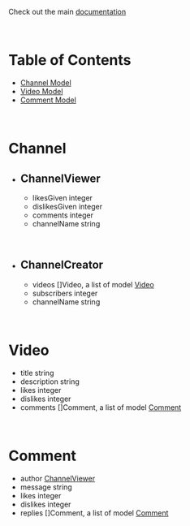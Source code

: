 Check out the main [documentation](../README.md)

<br>

# Table of Contents

- [Channel Model](#channel)
- [Video Model](#video)
- [Comment Model](#comment)

<br>

# Channel
- ## ChannelViewer
    - likesGiven integer
    - dislikesGiven integer
    - comments integer
    - channelName string

<br>

- ## ChannelCreator
    - videos []Video, a list of model [Video](#video)
    - subscribers integer
    - channelName string

<br>

# Video
- title string
- description string
- likes integer
- dislikes integer
- comments []Comment, a list of model [Comment](#comment)

<br>

# Comment
- author [ChannelViewer](#channelviewer)
- message string
- likes integer
- dislikes integer
- replies []Comment, a list of model [Comment](#comment)